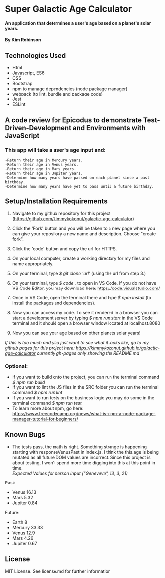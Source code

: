 # Super Galactic Age Calculator

#### An application that determines a user's age based on a planet's solar years.

#### By Kim Robinson

## Technologies Used

* Html
* Javascript, ES6
* CSS
* Bootstrap
* npm to manage dependencies (node package manager)
* webpack (to lint, bundle and package code)
* Jest
* ESLint

## A code review for Epicodus to demonstrate Test-Driven-Development and Environments with JavaScript

###  This app will take a user's age input and:
    -Return their age in Mercury years. 
    -Return their age in Venus years. 
    -Return their age in Mars years. 
    -Return their age in Jupiter years.
    -Determine how many years have passed on each planet since a past birthday. 
    -Determine how many years have yet to pass until a future birthday. 

## Setup/Installation Requirements

1. Navigate to my github repository for this project (https://github.com/kimmykokonut/galactic-age-calculator)

2. Click the 'Fork' button and  you will be taken to a new page where you can give your repository a new name and description. Choose "create fork".

3. Click the 'code' button and copy the url for HTTPS.

4. On your local computer, create a working directory for my files and name appropriately.

5. On your terminal, type _$ git clone 'url'_ (using the url from step 3.)

6. On your terminal, type _$ code ._ to open in VS Code.  If you do not have VS Code Editor, you may download here: https://code.visualstudio.com/

7. Once in VS Code, open the terminal there and type _$ npm install_ (to install the packages and dependencies).

8.  Now you can access my code. To see it rendered in a browser you can start a development server by typing _$ npm run start_ in the VS Code terminal and it should open a browser window located at localhost.8080 

9. Now you can see your age based on other planets solar years!

_If this is too much and you just want to see what it looks like, go to my github pages for this project here:  https://kimmykokonut.github.io/galactic-age-calculator_
_currently gh-pages only showing the README.md_

### Optional:
* If you want to build onto the project, you can run the terminal command _$ npm run build_
* If you want to lint the JS files in the SRC folder you can run the terminal command _$ npm run lint_
* If you want to run tests on the business logic you may do some in the terminal command _$ npm run test_
* To learn more about npm, go here: https://www.freecodecamp.org/news/what-is-npm-a-node-package-manager-tutorial-for-beginners/

## Known Bugs

* The tests pass, the math is right. Something strange is happening starting with responseVenusPast in index.js. I think the this.age is being mutated as all future DOM values are incorrect.  Since this project is about testing, I won't spend more time digging into this at this point in time.  
_Expected Values for person input ("Geneveve", 13, 3, 21)_

Past: 
* Venus 16.13
* Mars 5.32
* Jupiter 0.84

Future:
* Earth 8
* Mercury 33.33
* Venus 12.9
* Mars 4.26
* Jupiter 0.67

## License
MIT License. See license.md for further information